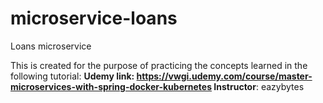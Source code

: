 # microservice-loans
Loans microservice

This is created for the purpose of practicing the concepts learned in the following tutorial:
**Udemy link**__: https://vwgi.udemy.com/course/master-microservices-with-spring-docker-kubernetes
**Instructor**__: eazybytes
